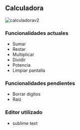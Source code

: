 ## Calculadora

![calculadorav2](https://user-images.githubusercontent.com/24881247/39106314-3abd70ee-4691-11e8-942e-e185dbeffc09.png)
### Funcionalidades actuales
	
  - Sumar
  - Restar
  - Multiplicar
  - Dividir
  - Potencia
  - Limpiar pantalla
  
### Funcionalidades pendientes
  - Borrar digitos
  - Raiz

### Editor utilizado
 
  - sublime text


